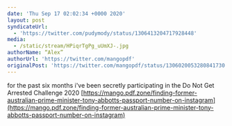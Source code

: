 ```yaml
---
date: 'Thu Sep 17 02:02:34 +0000 2020'
layout: post
syndicateUrl:
  - 'https://twitter.com/pudymody/status/1306413204717928448'
media:
  - /static/stream/HPiqrTgPg_uUmXJ-.jpg
authorName: “Alex”
authorUrl: 'https://twitter.com/mangopdf'
originalPost: 'https://twitter.com/mangopdf/status/1306020053280841730'
---
```

for the past six months i've been secretly participating in the Do Not Get Arrested Challenge 2020 [https://mango.pdf.zone/finding-former-australian-prime-minister-tony-abbotts-passport-number-on-instagram](https://mango.pdf.zone/finding-former-australian-prime-minister-tony-abbotts-passport-number-on-instagram) 